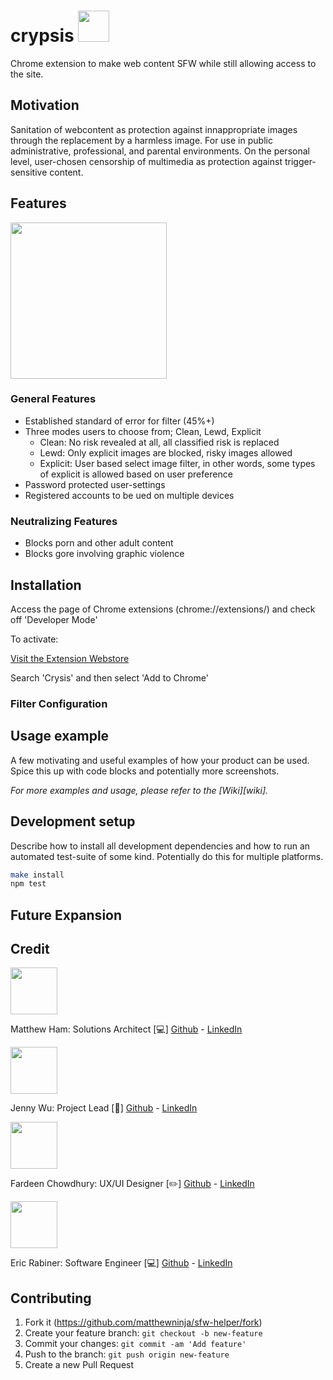 # crypsis <img src="https://github.com/matthewninja/sfw-helper/blob/master/LogoP3.png" width="50">
Chrome extension to make web content SFW while still allowing access to the site.


## Motivation 
Sanitation of webcontent as protection against innappropriate images through the replacement by a harmless image. For use in public administrative, professional, and parental environments. On the personal level, user-chosen censorship of multimedia as protection against trigger-sensitive content. 

## Features

<img src="https://github.com/matthewninja/sfw-helper/blob/master/image.png" width="250">

### General Features

* Established standard of error for filter (45%+)
*  Three modes users to choose from; Clean, Lewd, Explicit
   * Clean: No risk revealed at all, all classified risk is replaced
   * Lewd: Only explicit images are blocked, risky images allowed
   * Explicit: User based select image filter, in other words, some types of explicit is allowed based on user preference
* Password protected user-settings
* Registered accounts to be ued on multiple devices

### Neutralizing Features

* Blocks porn and other adult content
* Blocks gore involving graphic violence


## Installation

Access the page of Chrome extensions (chrome://extensions/) and check off 'Developer Mode'

To activate:

[Visit the Extension Webstore](https://chrome.google.com/webstore/category/extensions) 

Search 'Crysis' and then select 'Add to Chrome'

### Filter Configuration

## Usage example

A few motivating and useful examples of how your product can be used. Spice this up with code blocks and potentially more screenshots.

_For more examples and usage, please refer to the [Wiki][wiki]._

## Development setup

Describe how to install all development dependencies and how to run an automated test-suite of some kind. Potentially do this for multiple platforms.

```sh
make install
npm test
```

## Future Expansion


## Credit
<p float="left">
<p>
    <img src="https://avatars0.githubusercontent.com/u/14874215?s=400&v=4" width="75">
   
   Matthew Ham: Solutions Architect [:computer:] 
   [Github](https://github.com/matthewninja) - [LinkedIn](https://www.linkedin.com/in/matthewninja/)
</p>

<p>
    <img src="https://avatars1.githubusercontent.com/u/54465230?s=400&v=4" width="75">
   
   Jenny Wu: Project Lead [:notebook:] 
   [Github](https://github.com/jennywwei) - [LinkedIn](https://www.linkedin.com/in/jenny-wu-1641b811b/)
</p>
<p>
    <img src="https://avatars0.githubusercontent.com/u/23428969?s=400&v=4" width="75">
   
   Fardeen Chowdhury: UX/UI Designer [:pencil2:] 
   [Github](https://github.com/peppermyangus) - [LinkedIn](https://www.linkedin.com/in/fardeen-chowdhury/)
</p>
<p>
    <img src="https://avatars3.githubusercontent.com/u/44846748?s=400&v=4" width="75">
   
   Eric Rabiner: Software Engineer [:computer:]
   [Github](https://github.com/ericrabiner) - [LinkedIn](https://www.linkedin.com/in/ericrabiner/)
</p>
</p>




## Contributing

1. Fork it (<https://github.com/matthewninja/sfw-helper/fork>)
2. Create your feature branch: `git checkout -b new-feature`
3. Commit your changes: `git commit -am 'Add feature'`
4. Push to the branch: `git push origin new-feature`
5. Create a new Pull Request

